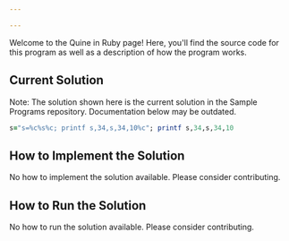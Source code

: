 ```yaml
---

---
```


Welcome to the Quine in Ruby page! Here, you'll find the source code for this program as well as a description of how the program works.

## Current Solution

Note: The solution shown here is the current solution in the Sample Programs repository. Documentation below may be outdated.

```Ruby
s="s=%c%s%c; printf s,34,s,34,10%c"; printf s,34,s,34,10

```

## How to Implement the Solution

No how to implement the solution available. Please consider contributing.

## How to Run the Solution

No how to run the solution available. Please consider contributing.